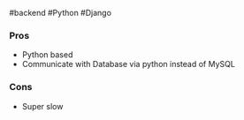 #backend #Python #Django

### Pros
- Python based
- Communicate with Database via python instead of MySQL

### Cons
- Super slow